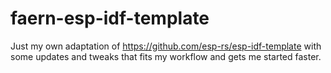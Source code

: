 # faern-esp-idf-template

Just my own adaptation of https://github.com/esp-rs/esp-idf-template
with some updates and tweaks that fits my workflow and gets me started faster.